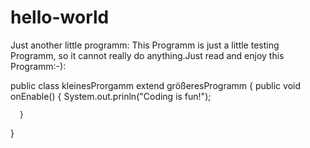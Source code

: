 # hello-world
Just another little programm:
This Programm is just a little testing Programm, so
it cannot really do anything.Just read and enjoy this Programm:-):

public class kleinesProrgamm extend größeresProgramm {
      public void onEnable() {
          System.out.prinln("Coding is fun!");
  
      }
     
}
